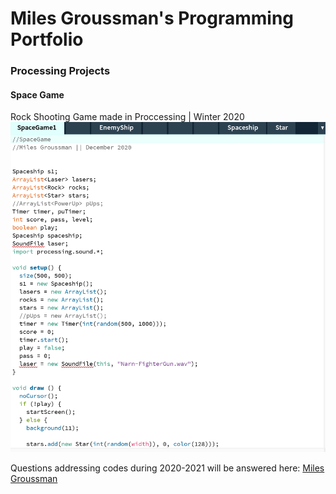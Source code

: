 # Miles Groussman's Programming Portfolio

###  Processing Projects 

#### Space Game
Rock Shooting Game made in Proccessing | Winter 2020 
![SpaceGame](https://github.com/milesgroussman12/ProgrammingPortfolio/blob/gh-pages/images/SpaceGame%20image%20.png?raw=true)

Questions addressing codes during 2020-2021 will be answered here: [Miles Groussman](mailto:milesgroussman@gmail.com) 
